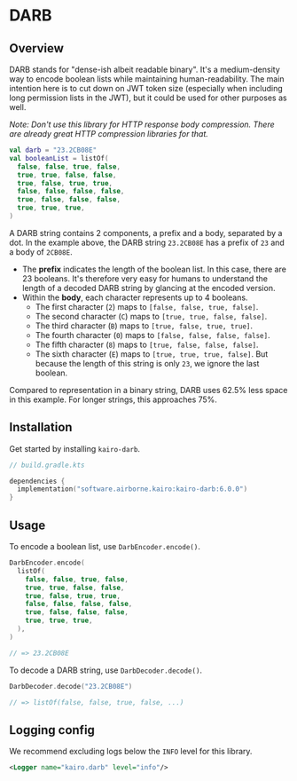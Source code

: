 # DARB

## Overview

DARB stands for "dense-ish albeit readable binary".
It's a medium-density way to encode boolean lists
while maintaining human-readability.
The main intention here is to cut down on JWT token size
(especially when including long permission lists in the JWT),
but it could be used for other purposes as well.

_Note: Don't use this library for HTTP response body compression.
There are already great HTTP compression libraries for that._

```kotlin
val darb = "23.2CB08E"
val booleanList = listOf(
  false, false, true, false,
  true, true, false, false,
  true, false, true, true,
  false, false, false, false,
  true, false, false, false,
  true, true, true,
)
```

A DARB string contains 2 components, a prefix and a body, separated by a dot.
In the example above, the DARB string `23.2CB08E` has a prefix of `23` and a body of `2CB08E`.

- The **prefix** indicates the length of the boolean list.
  In this case, there are 23 booleans.
  It's therefore very easy for humans to understand the length of a decoded DARB string by glancing at the encoded version.
- Within the **body**, each character represents up to 4 booleans.
  - The first character (`2`) maps to `[false, false, true, false]`.
  - The second character (`C`) maps to `[true, true, false, false]`.
  - The third character (`B`) maps to `[true, false, true, true]`.
  - The fourth character (`0`) maps to `[false, false, false, false]`.
  - The fifth character (`8`) maps to `[true, false, false, false]`.
  - The sixth character (`E`) maps to `[true, true, true, false]`.
    But because the length of this string is only `23`, we ignore the last boolean.

Compared to representation in a binary string, DARB uses 62.5% less space in this example.
For longer strings, this approaches 75%.

## Installation

Get started by installing `kairo-darb`.

```kotlin
// build.gradle.kts

dependencies {
  implementation("software.airborne.kairo:kairo-darb:6.0.0")
}
```

## Usage

To encode a boolean list, use `DarbEncoder.encode()`.

```kotlin
DarbEncoder.encode(
  listOf(
    false, false, true, false,
    true, true, false, false,
    true, false, true, true,
    false, false, false, false,
    true, false, false, false,
    true, true, true,
  ),
)

// => 23.2CB08E
```

To decode a DARB string, use `DarbDecoder.decode()`.

```kotlin
DarbDecoder.decode("23.2CB08E")

// => listOf(false, false, true, false, ...)
```

## Logging config

We recommend excluding logs below the `INFO` level for this library.

```xml
<Logger name="kairo.darb" level="info"/>
```
